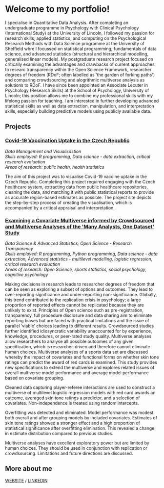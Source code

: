 # Welcome to my portfolio!

I specialise in Quantitative Data Analysis. After completing an undergraduate programme in Psychology with Clinical Psychology (International Study) at the University of Lincoln, I followed my passion for research skills, applied statistics, and computing on the Psychological Research Methods with Data Science programme at the University of Sheffield whre I focussed on statistical programming, fundamentals of data science, and advanced statistics (structural and hierarchical modelling, generalised linear models). My postgraduate research project focused on critically examining the advantages and drawbacks of current approaches to researc transparency within the Open Science Framework, researcher degrees of freedom (RDoF; often labelled as 'the garden of forking paths') and comparing crowdsourcing and alogrithmic multiverse analysis as solutions to RDoF. I have since been appointed an Associate Lecuter in Psychology (Research Skills) at the School of Psychology, University of Lincoln; this position allows me to combine my professional skills with my lifelong passion for teaching. I am interested in further developing advanced statistical skills as well as data extraction, manipulation, and interpretation skills, especially building predictive models using publicly available data. 

## Projects

### [Covid-19 Vaccination Uptake in the Czech Republic](https://hoberla.github.io/portfolio/dataviz/)
*Data Management and Visualisastion\
Skills employed: R programming, Data science - data extraction, critical research evaluation\
Areas of research: public health, health statistics*

The aim of this project was to visualise Covid-19 vaccine uptake in the Czech Republic. Completing this project required engaging with the Czech healthcare system, extracting data from public healthcare repositories, cleaning the data, and matching it with public statistical reports to provide as accurate region-based estimates as possible. The project site depicts the step-by-step process of creating the visualisation, which is accompanied by a critical appraisal and interpretation.

### [Examining a Covariate Multiverse informed by Crowdsourced and Multiverse Analyses of the 'Many Analysts, One Dataset' Study](https://hoberla.github.io/portfolio/diss/)
*Data Science & Advanced Statistics; Open Science - Research Transparency\
Skills employed: R programming, Python programming, Data science - data extraction, Advanced statistics - multilevel modelling, logistic regression, critical research evaluation\
Areas of research: Open Science, sports statistics, social psychology, cognitive psychology*

Making decisions in research leads to researcher degrees of freedom that can be seen as exploring a subset of options and outcomes. They lead to over-reporting significance and under-reporting non-significance. Globally, this trend contributed to the replication crisis in psychology; a large proportion of reported effects cannot be replicated because they are unlikely to exist. Principles of Open science such as pre-registration, transparency, full procedure disclosure and data sharing aim to eliminate reporting biases but are faced with practical limitations and the issue of parallel ‘viable’ choices leading to different results. Crowdsourced studies further identified idiosyncratic variability unaccounted for by experience, knowledge, procedures, or peer-rated study quality. Multiverse analyses allow researchers to analyse all possible outcomes of any given specification, which is researcher-driven and therefore cannot eliminate human choices. Multiverse analyses of a sports data set are discussed whereby the impact of covariates and functional forms on whether skin tone ratings can predict the award of red cards is examined. This study provides new specifications to extend the multiverse and explores related issues of overall multiverse model performance and average model performance based on covariate grouping.

Cleaned data capturing player-referee interactions are used to construct a multiverse of multilevel logistic regression models with red card awards an outcome, averaged skin tone ratings a predictor, and a selection of covariates. Non-independence is treated using random intercepts.

Overfitting was detected and eliminated. Model performance was modest both overall and after grouping models by included covariates. Estimates of skin tone ratings showed a stronger effect and a high proportion of statistical significance after overfitting elimination. This revealed a change in estimate distribution compared to previous studies.

Multiverse analyses have excellent exploratory power but are limited by human choices. They should be used in conjunction with replication or crowdsourcing. Limitations and future directions are discussed. 


## More about me
[WEBSITE](http://hoberla.eu) / [LINKEDIN](https://www.linkedin.com/in/ondrej-hoberla)
